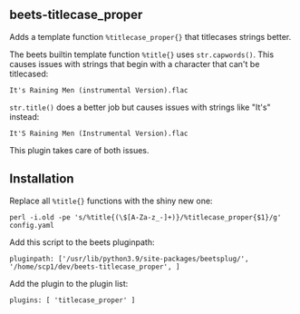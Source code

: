 beets-titlecase_proper
----------------------

Adds a template function `%titlecase_proper{}` that titlecases
strings better.

The beets builtin template function `%title{}` uses `str.capwords()`.
This causes issues with strings that begin with a character that can't
be titlecased:

`
It's Raining Men (instrumental Version).flac
`

`str.title()` does a better job but causes issues with strings like
"It's" instead:

`
It'S Raining Men (Instrumental Version).flac
`

This plugin takes care of both issues.

Installation
------------

Replace all `%title{}` functions with the shiny new one:

`
perl -i.old -pe 's/%title{(\$[A-Za-z_-]+)}/%titlecase_proper{$1}/g' config.yaml
`

Add this script to the beets pluginpath:


`
pluginpath: ['/usr/lib/python3.9/site-packages/beetsplug/',
             '/home/scp1/dev/beets-titlecase_proper',
            ]
`

Add the plugin to the plugin list:

`
plugins: [
  'titlecase_proper'
]
`
